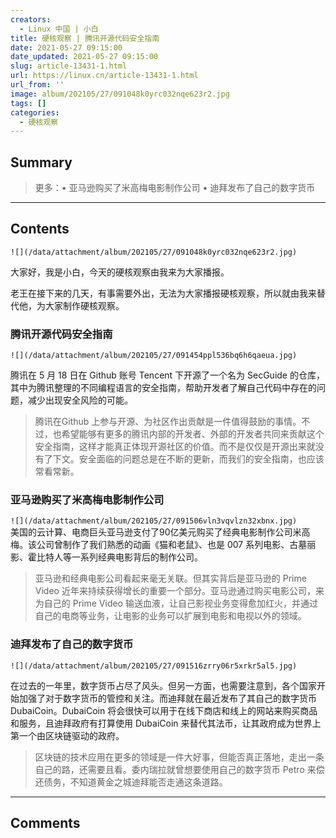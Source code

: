 ```yaml
---
creators:
  - Linux 中国 | 小白
title: 硬核观察 | 腾讯开源代码安全指南
date: 2021-05-27 09:15:00
date_updated: 2021-05-27 09:15:00
slug: article-13431-1.html
url: https://linux.cn/article-13431-1.html
url_from: ''
image: album/202105/27/091048k0yrc032nqe623r2.jpg
tags: []
categories:
  - 硬核观察
---
```


## Summary

> 更多：• 亚马逊购买了米高梅电影制作公司 • 迪拜发布了自己的数字货币

***

<!-- more -->

## Contents

`![](/data/attachment/album/202105/27/091048k0yrc032nqe623r2.jpg)`

大家好，我是小白，今天的硬核观察由我来为大家播报。

老王在接下来的几天，有事需要外出，无法为大家播报硬核观察，所以就由我来替代他，为大家制作硬核观察。

### 腾讯开源代码安全指南

`![](/data/attachment/album/202105/27/091454ppl536bq6h6qaeua.jpg)`

腾讯在 5 月 18 日在 Github 账号 Tencent 下开源了一个名为 SecGuide 的仓库，其中为腾讯整理的不同编程语言的安全指南，帮助开发者了解自己代码中存在的问题，减少出现安全风险的可能。

> 
> 腾讯在Github 上参与开源、为社区作出贡献是一件值得鼓励的事情。不过，也希望能够有更多的腾讯内部的开发者、外部的开发者共同来贡献这个安全指南，这样才能真正体现开源社区的价值。而不是仅仅是开源出来就没有了下文。安全面临的问题总是在不断的更新，而我们的安全指南，也应该常看常新。
> 
> 
> 

### 亚马逊购买了米高梅电影制作公司

`![](/data/attachment/album/202105/27/091506vln3vqvlzn32xbnx.jpg)`  
美国的云计算、电商巨头亚马逊支付了90亿美元购买了经典电影制作公司米高梅。该公司曾制作了我们熟悉的动画《猫和老鼠》、也是 007 系列电影、古墓丽影、霍比特人等一系列经典电影背后的制作公司。

> 
> 亚马逊和经典电影公司看起来毫无关联。但其实背后是亚马逊的 Prime Video 近年来持续获得增长的重要一个部分。亚马逊通过购买电影公司，来为自己的 Prime Video 输送血液，让自己影视业务变得愈加红火，并通过自己的电商等业务，让电影的业务可以扩展到电影和电视以外的领域。
> 
> 
> 

### 迪拜发布了自己的数字货币

`![](/data/attachment/album/202105/27/091516zrry06r5xrkr5al5.jpg)`

在过去的一年里，数字货币占尽了风头。但另一方面，也需要注意到，各个国家开始加强了对于数字货币的管控和关注。而迪拜就在最近发布了其自己的数字货币 DubaiCoin。DubaiCoin 将会很快可以用于在线下商店和线上的网站来购买商品和服务，且迪拜政府有打算使用 DubaiCoin 来替代其法币，让其政府成为世界上第一个由区块链驱动的政府。

> 
> 区块链的技术应用在更多的领域是一件大好事，但能否真正落地，走出一条自己的路，还需要且看。委内瑞拉就曾想要使用自己的数字货币 Petro 来偿还债务，不知道黄金之城迪拜能否走通这条道路。
> 
> 
>

***

## Comments
